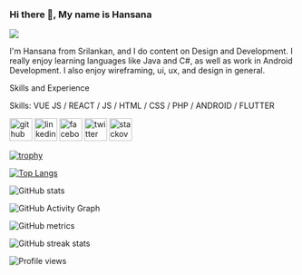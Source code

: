 ### Hi there 👋, My name is Hansana
![](https://pbs.twimg.com/profile_banners/1411062023186653193/1625842550/1080x360)

I'm Hansana from Srilankan, and I do content on Design and Development. I really enjoy learning languages  like Java and  C#, as well as work in Android Development. I also enjoy wireframing, ui, ux, and design in general.

Skills and Experience

Skills: VUE JS / REACT / JS / HTML / CSS / PHP / ANDROID / FLUTTER  








[<img src='https://cdn.jsdelivr.net/npm/simple-icons@3.0.1/icons/github.svg' alt='github' height='40'>](https://github.com/Hansana-Wijethilaka)  [<img src='https://cdn.jsdelivr.net/npm/simple-icons@3.0.1/icons/linkedin.svg' alt='linkedin' height='40'>](https://www.linkedin.com/in/https://www.linkedin.com/in/kusalitha-hansana-bb84a417a//)  [<img src='https://cdn.jsdelivr.net/npm/simple-icons@3.0.1/icons/facebook.svg' alt='facebook' height='40'>](https://www.facebook.com/https://www.facebook.com/hansana.wijethilaka.1)  [<img src='https://cdn.jsdelivr.net/npm/simple-icons@3.0.1/icons/twitter.svg' alt='twitter' height='40'>](https://twitter.com/https://twitter.com/HansanaWijethi1)  [<img src='https://cdn.jsdelivr.net/npm/simple-icons@3.0.1/icons/stackoverflow.svg' alt='stackoverflow' height='40'>](https://stackoverflow.com/users/https://stackoverflow.com/users/16415275/hansana-wijethilaka)  





[![trophy](https://github-profile-trophy.vercel.app/?username=Hansana-Wijethilaka)](https://github.com/ryo-ma/github-profile-trophy)

[![Top Langs](https://github-readme-stats.vercel.app/api/top-langs/?username=Hansana-Wijethilaka)](https://github.com/anuraghazra/github-readme-stats)

![GitHub stats](https://github-readme-stats.vercel.app/api?username=Hansana-Wijethilaka&show_icons=true&count_private=true)  

![GitHub Activity Graph](https://activity-graph.herokuapp.com/graph?username=Hansana-Wijethilaka)  

![GitHub metrics](https://metrics.lecoq.io/Hansana-Wijethilaka)  

![GitHub streak stats](https://github-readme-streak-stats.herokuapp.com/?user=Hansana-Wijethilaka)  

![Profile views](https://gpvc.arturio.dev/Hansana-Wijethilaka)  
